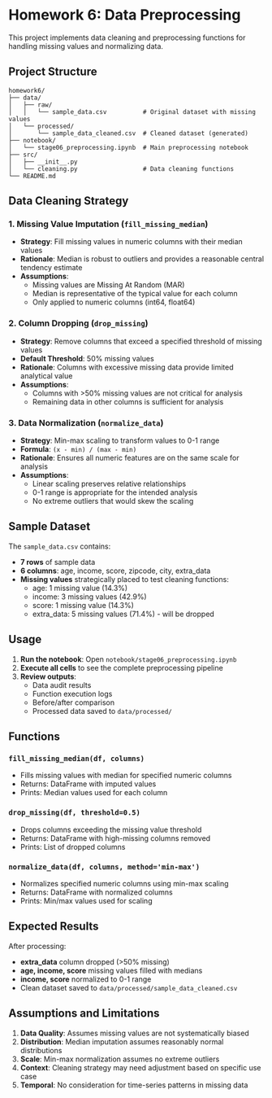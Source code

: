 # Homework 6: Data Preprocessing

This project implements data cleaning and preprocessing functions for handling missing values and normalizing data.

## Project Structure

```
homework6/
├── data/
│   ├── raw/
│   │   └── sample_data.csv          # Original dataset with missing values
│   └── processed/
│       └── sample_data_cleaned.csv  # Cleaned dataset (generated)
├── notebook/
│   └── stage06_preprocessing.ipynb  # Main preprocessing notebook
├── src/
│   ├── __init__.py
│   └── cleaning.py                  # Data cleaning functions
└── README.md
```

## Data Cleaning Strategy

### 1. Missing Value Imputation (`fill_missing_median`)
- **Strategy**: Fill missing values in numeric columns with their median values
- **Rationale**: Median is robust to outliers and provides a reasonable central tendency estimate
- **Assumptions**: 
  - Missing values are Missing At Random (MAR)
  - Median is representative of the typical value for each column
  - Only applied to numeric columns (int64, float64)

### 2. Column Dropping (`drop_missing`)
- **Strategy**: Remove columns that exceed a specified threshold of missing values
- **Default Threshold**: 50% missing values
- **Rationale**: Columns with excessive missing data provide limited analytical value
- **Assumptions**:
  - Columns with >50% missing values are not critical for analysis
  - Remaining data in other columns is sufficient for analysis

### 3. Data Normalization (`normalize_data`)
- **Strategy**: Min-max scaling to transform values to 0-1 range
- **Formula**: `(x - min) / (max - min)`
- **Rationale**: Ensures all numeric features are on the same scale for analysis
- **Assumptions**:
  - Linear scaling preserves relative relationships
  - 0-1 range is appropriate for the intended analysis
  - No extreme outliers that would skew the scaling

## Sample Dataset

The `sample_data.csv` contains:
- **7 rows** of sample data
- **6 columns**: age, income, score, zipcode, city, extra_data
- **Missing values** strategically placed to test cleaning functions:
  - age: 1 missing value (14.3%)
  - income: 3 missing values (42.9%)
  - score: 1 missing value (14.3%)
  - extra_data: 5 missing values (71.4%) - will be dropped

## Usage

1. **Run the notebook**: Open `notebook/stage06_preprocessing.ipynb`
2. **Execute all cells** to see the complete preprocessing pipeline
3. **Review outputs**: 
   - Data audit results
   - Function execution logs
   - Before/after comparison
   - Processed data saved to `data/processed/`

## Functions

### `fill_missing_median(df, columns)`
- Fills missing values with median for specified numeric columns
- Returns: DataFrame with imputed values
- Prints: Median values used for each column

### `drop_missing(df, threshold=0.5)`
- Drops columns exceeding the missing value threshold
- Returns: DataFrame with high-missing columns removed
- Prints: List of dropped columns

### `normalize_data(df, columns, method='min-max')`
- Normalizes specified numeric columns using min-max scaling
- Returns: DataFrame with normalized columns
- Prints: Min/max values used for scaling

## Expected Results

After processing:
- **extra_data** column dropped (>50% missing)
- **age, income, score** missing values filled with medians
- **income, score** normalized to 0-1 range
- Clean dataset saved to `data/processed/sample_data_cleaned.csv`

## Assumptions and Limitations

1. **Data Quality**: Assumes missing values are not systematically biased
2. **Distribution**: Median imputation assumes reasonably normal distributions
3. **Scale**: Min-max normalization assumes no extreme outliers
4. **Context**: Cleaning strategy may need adjustment based on specific use case
5. **Temporal**: No consideration for time-series patterns in missing data
